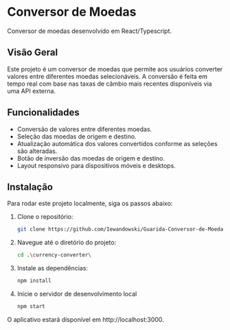 # Conversor de Moedas

Conversor de moedas desenvolvido em React/Typescript.

## Visão Geral

Este projeto é um conversor de moedas que permite aos usuários converter valores entre diferentes moedas selecionáveis. A conversão é feita em tempo real com base nas taxas de câmbio mais recentes disponíveis via uma API externa.

## Funcionalidades

- Conversão de valores entre diferentes moedas.
- Seleção das moedas de origem e destino.
- Atualização automática dos valores convertidos conforme as seleções são alteradas.
- Botão de inversão das moedas de origem e destino.
- Layout responsivo para dispositivos móveis e desktops.

## Instalação

Para rodar este projeto localmente, siga os passos abaixo:
1. Clone o repositório:

   ```bash
   git clone https://github.com/Iewandowski/Guarida-Conversor-de-Moeda.git
2. Navegue até o diretório do projeto:

   ```bash
   cd .\currency-converter\

3. Instale as dependências:
   ```bash
   npm install

4. Inicie o servidor de desenvolvimento local
   ```bash
   npm start
O aplicativo estará disponível em http://localhost:3000.
